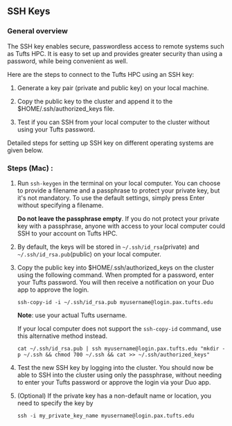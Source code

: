 ## SSH Keys 

### General overview

The SSH key enables secure, passwordless access to remote systems such as Tufts HPC. It is easy to set up and provides greater security than using a password, while being convenient as well.

Here are the steps to connect to the Tufts HPC using an SSH key: 

1. Generate a key pair (private and public key) on your local machine. 

2. Copy the public key to the cluster and append it to the $HOME/.ssh/authorized_keys file. 
3. Test if you can SSH from your local computer to the cluster without using your Tufts password.

Detailed steps for setting up SSH key on different operating systems are given below.

### Steps (Mac) :

1. Run `ssh-keygen` in the terminal on your local computer. You can choose to provide a filename and a passphrase to protect your private key, but it's not mandatory. To use the default settings, simply press Enter without specifying a filename. 

   **Do not leave the passphrase empty**. If you do not protect your private key with a passphrase, anyone with access to your local computer could SSH to your account on Tufts HPC. 

2. By default, the keys will be stored in `~/.ssh/id_rsa`(private) and `~/.ssh/id_rsa.pub`(public) on your local computer.

3. Copy the public key into $HOME/.ssh/authorized_keys on the cluster using the following command. When prompted for a password, enter your Tufts password. You will then receive a notification on your Duo app to approve the login.

   `ssh-copy-id -i ~/.ssh/id_rsa.pub myusername@login.pax.tufts.edu`

   **Note**: use your actual Tufts username.

   If your local computer does not support the `ssh-copy-id` command, use this alternative method instead.

   ```
   cat ~/.ssh/id_rsa.pub | ssh myusername@login.pax.tufts.edu "mkdir -p ~/.ssh && chmod 700 ~/.ssh && cat >> ~/.ssh/authorized_keys"
   ```

4. Test the new SSH key by logging into the cluster. You should now be able to SSH into the cluster using only the passphrase, without needing to enter your Tufts password or approve the login via your Duo app.

5. (Optional) If the private key has a non-default name or location, you need to specify the key by

   ```
   ssh -i my_private_key_name myusername@login.pax.tufts.edu
   ```
